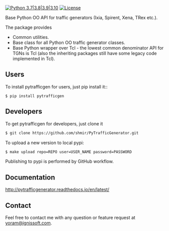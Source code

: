 [![Python 3.7|3.8|3.9|3.10](https://img.shields.io/badge/python-3.7%7C3.8%7C.3.9%7C.3.10-blue.svg)](https://www.python.org/downloads/release/downloads/)
[![License](https://img.shields.io/badge/License-Apache%202.0-blue.svg)](https://opensource.org/licenses/Apache-2.0)

Base Python OO API for traffic generators (Ixia, Spirent, Xena, TRex etc.).

The package provides

- Common utilities.
- Base class for all Python OO traffic generator classes.
- Base Python wrapper over Tcl - the lowest common denominator API for TGNs is Tcl (also the inheriting packages still have some legacy code implemented in Tcl).

Users
-----
To install pytrafficgen for users, just pip install it::

    $ pip install pytrafficgen

Developers
----------
To get pytrafficgen for developers, just clone it

```bash
$ git clone https://github.com/shmir/PyTrafficGenerator.git
```

To upload a new version to local pypi:
```bash
$ make upload repo=REPO user=USER_NAME password=PASSWORD
```

Publishing to pypi is performed by GitHub workflow.

Documentation
-------------
http://pytrafficgenerator.readthedocs.io/en/latest/

Contact
-------
Feel free to contact me with any question or feature request at [yoram@ignissoft.com](mailto:yoram@ignissoft.com).
